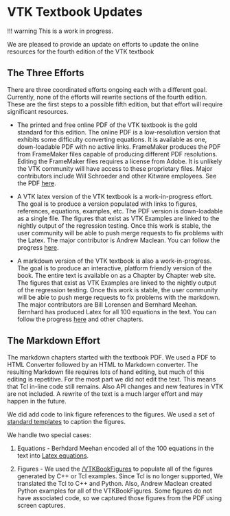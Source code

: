 # VTK Textbook Updates

!!! warning
    This is a work in progress.

We are pleased to provide an update on efforts to update the online
resources for the fourth edition of the  VTK textbook

## The Three Efforts

There are three coordinated efforts ongoing each with a different goal. Currently, none of the efforts will rewrite sections of the fourth edition. These are the first steps to a possible fifth edition, but that effort will require significant resources.

- The printed and free online PDF of the VTK textbook is the gold standard for this edition. The online PDF is a low-resolution version that exhibits some difficulty converting equations. It is available as one, down-loadable PDF with no active links. FrameMaker produces the PDF  from FrameMaker files capable of producing different PDF resolutions. Editing the FrameMaker files requires a license from Adobe. It is unlikely the VTK community will have access to these proprietary files. Major contributors include Will Schroeder and other Kitware employees. See the PDF [here](https://www.vtk.org/vtk-textbook/).

- A VTK latex version of the VTK textbook is a work-in-progress effort. The goal is to produce a version populated with links to figures, references, equations, examples, etc. The PDF version is down-loadable as a single file.  The figures that exist as VTK Examples are linked to the nightly output of the regression testing. Once this work is stable, the user community will be able to push merge requests to fix problems with the Latex. The major contributor is Andrew Maclean. You can follow the progress [here](https://lorensen.github.io/VTKExamples/site/VTKBookLaTex/VTKTextBook/).

- A markdown version of the VTK textbook is also a work-in-progress. The goal is to produce an interactive, platform friendly version of the book. The entire text is available on as a Chapter by Chapter web site. The figures that exist as VTK Examples are linked to the nightly output of the regression testing. Once this work is stable, the user community will be able to push merge requests to fix problems with the markdown. The major contributors are Bill Lorensen and Bernhard Meehan. Bernhard has produced Latex for all 100 equations in the text.  You can follow the progress [here](https://lorensen.github.io/VTKExamples/site/VTKBook/00Preface/)  and other chapters.

## The Markdown Effort

The markdown chapters started with the textbook PDF. We used a PDF to HTML Converter followed by an HTML to Markdown converter. The resulting Markdown file requires lots of hand editing, but much of this editing is repetitive. For the most part we did not edit the text. This means that Tcl in-line code still remains. Also API changes and new features in VTK are not included. A rewrite of the text is a much larger effort and may happen in the future.

We did add code to link figure references to the figures. We used a set of [standard templates](https://github.com/lorensen/VTKExamples/blob/master/src/VTKBook/Figures/FigureTemplates.txt) to caption the figures.

We handle two special cases:

1) Equations - Berhdard Meehan encoded all of the 100 equations in the text into [Latex equations](https://github.com/lorensen/VTKExamples/blob/master/src/VTKBook/Figures/Equations.txt).

2) Figures - We used the [/VTKBookFigures](VTKFigures) to populate all of the figures generated by C++ or Tcl examples. Since Tcl is no longer supported, We translated the Tcl to C++ and Python. Also, Andrew Maclean created Python examples for all of the VTKBookFigures. Some figures do not have associated code, so we captured those figures from the PDF using screen captures.

